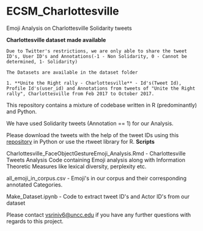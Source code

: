 # ECSM_Charlottesville
Emoji Analysis on Charlottesville Solidarity tweets

**Charlottesville dataset made available**
```
Due to Twitter's restrictions, we are only able to share the tweet ID's, User ID's and Annotations(-1 - Non Solidarity, 0 - Cannot be determined, 1- Solidarity)

The Datasets are available in the dataset folder

1. **Unite the Right rally - Charlottesville** - Id's(Tweet Id), Profile Id's(user_id) and Annotations from tweets of "Unite the Right rally", Charlottesville from Feb 2017 to October 2017.
```

This repository contains a mixture of codebase written in R (predominantly) and Python.

We have used Solidarity tweets (Annotation == 1) for our Analysis.

Please download the tweets with the help of the tweet IDs using this [repository](https://github.com/VidhushiniSrinivasan16/tweets_extraction) in Python or use the rtweet library for R.
**Scripts**

Charlottesville_FaceObjectGestureEmoji_Analysis.Rmd - Charlottesville Tweets Analysis Code containing Emoji analysis along with Information Theoretic Measures like lexical diversity, perplexity etc.

all_emoji_in_corpus.csv - Emoji's in our corpus and their corresponding annotated Categories.

Make_Dataset.ipynb - Code to extract tweet ID's and Actor ID's from our dataset

Please contact vsriniv6@uncc.edu if you have any further questions with regards to this project. 
